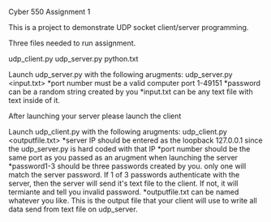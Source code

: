 Cyber 550 Assignment 1

This is a project to demonstrate UDP socket client/server programming.

Three files needed to run assignment.

udp_client.py udp_server.py python.txt

Launch udp_server.py with the following arugments:
  udp_server.py <port number> <password> <input.txt>
  *port number must be a valid computer port 1-49151
  *password can be a random string created by you
  *input.txt can be any text file with text inside of it.
  
After launching your server please launch the client

Launch udp_client.py with the following arugments:
  udp_client.py <serverIP> <port> <password1> <password2> <password3> <outputfile.txt>
  *server IP should be entered as the loopback 127.0.0.1 since the udp_server.py is hard coded with that IP
  *port number should be the same port as you passed as an arugment when launching the server
  *password1-3 should be three passwords created by you. only one will match the server password. If 1 of 3 passwords authenticate with the server, then the server will send it's text file to the client. If not, it will termiante and tell you invalid password.
  *outputfile.txt can be named whatever you like. This is the output file that your client will use to write all data send from text file on udp_server.
  
